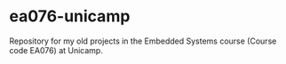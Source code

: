 # ea076-unicamp
Repository for my old projects in the Embedded Systems course (Course code EA076) at Unicamp.
